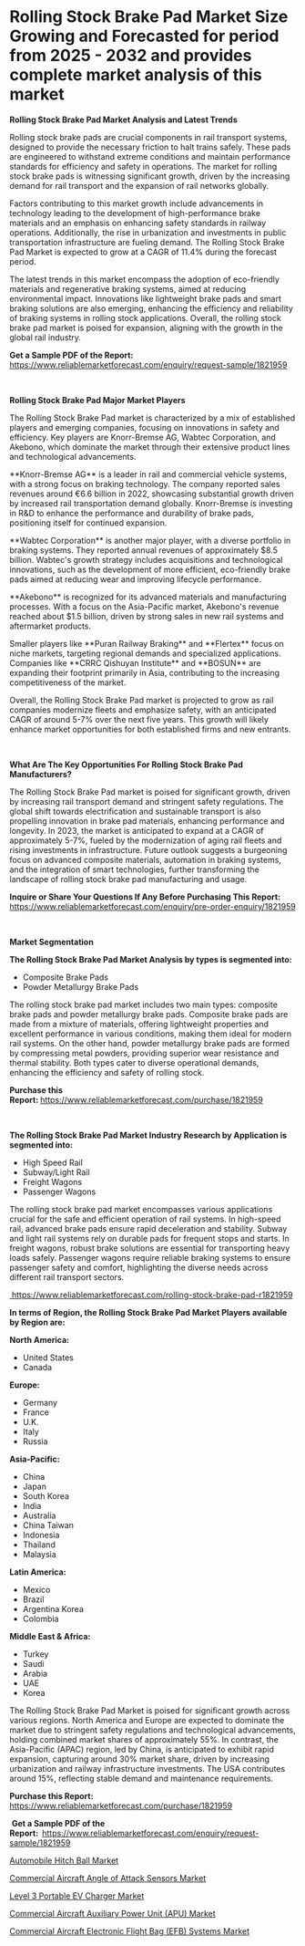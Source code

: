 <p><h1>Rolling Stock Brake Pad Market Size Growing and Forecasted for period from 2025 - 2032 and provides complete market analysis of this market</h1></p><p><strong>Rolling Stock Brake Pad Market Analysis and Latest Trends</strong></p>
<p><p>Rolling stock brake pads are crucial components in rail transport systems, designed to provide the necessary friction to halt trains safely. These pads are engineered to withstand extreme conditions and maintain performance standards for efficiency and safety in operations. The market for rolling stock brake pads is witnessing significant growth, driven by the increasing demand for rail transport and the expansion of rail networks globally.</p><p>Factors contributing to this market growth include advancements in technology leading to the development of high-performance brake materials and an emphasis on enhancing safety standards in railway operations. Additionally, the rise in urbanization and investments in public transportation infrastructure are fueling demand. The Rolling Stock Brake Pad Market is expected to grow at a CAGR of 11.4% during the forecast period. </p><p>The latest trends in this market encompass the adoption of eco-friendly materials and regenerative braking systems, aimed at reducing environmental impact. Innovations like lightweight brake pads and smart braking solutions are also emerging, enhancing the efficiency and reliability of braking systems in rolling stock applications. Overall, the rolling stock brake pad market is poised for expansion, aligning with the growth in the global rail industry.</p></p>
<p><strong>Get a Sample PDF of the Report:&nbsp;</strong> <a href="https://www.reliablemarketforecast.com/enquiry/request-sample/1821959?utm_campaign=1840&utm_medium=2&utm_source=Github&utm_content=ia&utm_term=31032025&utm_id=rolling-stock-brake-pad">https://www.reliablemarketforecast.com/enquiry/request-sample/1821959</a></p>
<p>&nbsp;</p>
<p><strong>Rolling Stock Brake Pad Major Market Players</strong></p>
<p><p>The Rolling Stock Brake Pad market is characterized by a mix of established players and emerging companies, focusing on innovations in safety and efficiency. Key players are Knorr-Bremse AG, Wabtec Corporation, and Akebono, which dominate the market through their extensive product lines and technological advancements.</p><p>**Knorr-Bremse AG** is a leader in rail and commercial vehicle systems, with a strong focus on braking technology. The company reported sales revenues around €6.6 billion in 2022, showcasing substantial growth driven by increased rail transportation demand globally. Knorr-Bremse is investing in R&D to enhance the performance and durability of brake pads, positioning itself for continued expansion.</p><p>**Wabtec Corporation** is another major player, with a diverse portfolio in braking systems. They reported annual revenues of approximately $8.5 billion. Wabtec's growth strategy includes acquisitions and technological innovations, such as the development of more efficient, eco-friendly brake pads aimed at reducing wear and improving lifecycle performance.</p><p>**Akebono** is recognized for its advanced materials and manufacturing processes. With a focus on the Asia-Pacific market, Akebono's revenue reached about $1.5 billion, driven by strong sales in new rail systems and aftermarket products. </p><p>Smaller players like **Puran Railway Braking** and **Flertex** focus on niche markets, targeting regional demands and specialized applications. Companies like **CRRC Qishuyan Institute** and **BOSUN** are expanding their footprint primarily in Asia, contributing to the increasing competitiveness of the market.</p><p>Overall, the Rolling Stock Brake Pad market is projected to grow as rail companies modernize fleets and emphasize safety, with an anticipated CAGR of around 5-7% over the next five years. This growth will likely enhance market opportunities for both established firms and new entrants.</p></p>
<p>&nbsp;</p>
<p><strong>What Are The Key Opportunities For Rolling Stock Brake Pad Manufacturers?</strong></p>
<p><p>The Rolling Stock Brake Pad market is poised for significant growth, driven by increasing rail transport demand and stringent safety regulations. The global shift towards electrification and sustainable transport is also propelling innovation in brake pad materials, enhancing performance and longevity. In 2023, the market is anticipated to expand at a CAGR of approximately 5-7%, fueled by the modernization of aging rail fleets and rising investments in infrastructure. Future outlook suggests a burgeoning focus on advanced composite materials, automation in braking systems, and the integration of smart technologies, further transforming the landscape of rolling stock brake pad manufacturing and usage.</p></p>
<p><strong>Inquire or Share Your Questions If Any Before Purchasing This Report:</strong> <a href="https://www.reliablemarketforecast.com/enquiry/pre-order-enquiry/1821959?utm_campaign=1840&utm_medium=2&utm_source=Github&utm_content=ia&utm_term=31032025&utm_id=rolling-stock-brake-pad">https://www.reliablemarketforecast.com/enquiry/pre-order-enquiry/1821959</a></p>
<p>&nbsp;</p>
<p><strong>Market Segmentation</strong></p>
<p><strong>The Rolling Stock Brake Pad Market Analysis by types is segmented into:</strong></p>
<p><ul><li>Composite Brake Pads</li><li>Powder Metallurgy Brake Pads</li></ul></p>
<p><p>The rolling stock brake pad market includes two main types: composite brake pads and powder metallurgy brake pads. Composite brake pads are made from a mixture of materials, offering lightweight properties and excellent performance in various conditions, making them ideal for modern rail systems. On the other hand, powder metallurgy brake pads are formed by compressing metal powders, providing superior wear resistance and thermal stability. Both types cater to diverse operational demands, enhancing the efficiency and safety of rolling stock.</p></p>
<p><strong>Purchase this Report:&nbsp;</strong><a href="https://www.reliablemarketforecast.com/purchase/1821959?utm_campaign=1840&utm_medium=2&utm_source=Github&utm_content=ia&utm_term=31032025&utm_id=rolling-stock-brake-pad">https://www.reliablemarketforecast.com/purchase/1821959</a></p>
<p>&nbsp;</p>
<p><strong>The Rolling Stock Brake Pad Market Industry Research by Application is segmented into:</strong></p>
<p><ul><li>High Speed Rail</li><li>Subway/Light Rail</li><li>Freight Wagons</li><li>Passenger Wagons</li></ul></p>
<p><p>The rolling stock brake pad market encompasses various applications crucial for the safe and efficient operation of rail systems. In high-speed rail, advanced brake pads ensure rapid deceleration and stability. Subway and light rail systems rely on durable pads for frequent stops and starts. In freight wagons, robust brake solutions are essential for transporting heavy loads safely. Passenger wagons require reliable braking systems to ensure passenger safety and comfort, highlighting the diverse needs across different rail transport sectors.</p></p>
<p><a href="https://www.reliablemarketforecast.com/rolling-stock-brake-pad-r1821959?utm_campaign=1840&utm_medium=2&utm_source=Github&utm_content=ia&utm_term=31032025&utm_id=rolling-stock-brake-pad">&nbsp;https://www.reliablemarketforecast.com/rolling-stock-brake-pad-r1821959</a></p>
<p><strong>In terms of Region, the Rolling Stock Brake Pad Market Players available by Region are:</strong></p>
<p>
    <p> <strong> North America: </strong>
        <ul>
            <li>United States</li>
            <li>Canada</li>
        </ul>
        </p> 
    <p> <strong> Europe: </strong>
        <ul>
            <li>Germany</li>
            <li>France</li>
            <li>U.K.</li>
            <li>Italy</li>
            <li>Russia</li>
        </ul>
        </p> 
    <p> <strong> Asia-Pacific: </strong>
        <ul>
            <li>China</li>
            <li>Japan</li>
            <li>South Korea</li>
            <li>India</li>
            <li>Australia</li>
            <li>China Taiwan</li>
            <li>Indonesia</li>
            <li>Thailand</li>
            <li>Malaysia</li>
        </ul>
        </p> 
    <p> <strong> Latin America: </strong>
        <ul>
            <li>Mexico</li>
            <li>Brazil</li>
            <li>Argentina Korea</li>
            <li>Colombia</li>
        </ul>
        </p> 
    <p> <strong> Middle East & Africa: </strong>
        <ul>
            <li>Turkey</li>
            <li>Saudi</li>
            <li>Arabia</li>
            <li>UAE</li>
            <li>Korea</li>
        </ul>
    </p>
    </p>
<p><p>The Rolling Stock Brake Pad Market is poised for significant growth across various regions. North America and Europe are expected to dominate the market due to stringent safety regulations and technological advancements, holding combined market shares of approximately 55%. In contrast, the Asia-Pacific (APAC) region, led by China, is anticipated to exhibit rapid expansion, capturing around 30% market share, driven by increasing urbanization and railway infrastructure investments. The USA contributes around 15%, reflecting stable demand and maintenance requirements.</p></p>
<p><strong>Purchase this Report: </strong><a href="https://www.reliablemarketforecast.com/purchase/1821959?utm_campaign=1840&utm_medium=2&utm_source=Github&utm_content=ia&utm_term=31032025&utm_id=rolling-stock-brake-pad">https://www.reliablemarketforecast.com/purchase/1821959</a></p>
<p>&nbsp;<strong>Get a Sample PDF of the Report:&nbsp;&nbsp;</strong><a href="https://www.reliablemarketforecast.com/enquiry/request-sample/1821959?utm_campaign=1840&utm_medium=2&utm_source=Github&utm_content=ia&utm_term=31032025&utm_id=rolling-stock-brake-pad">https://www.reliablemarketforecast.com/enquiry/request-sample/1821959</a></p>
<p><strong></strong></p>
<p><p><a href="https://github.com/shiahbuyerin/Market-Research-Report-List-1/blob/main/automobile-hitch-ball-market.md?utm_campaign=1840&utm_medium=2&utm_source=Github&utm_content=ia&utm_term=31032025&utm_id=rolling-stock-brake-pad">Automobile Hitch Ball Market</a></p><p><a href="https://github.com/zalubakoraka/Market-Research-Report-List-1/blob/main/commercial-aircraft-angle-of-attack-sensors-market.md?utm_campaign=1840&utm_medium=2&utm_source=Github&utm_content=ia&utm_term=31032025&utm_id=rolling-stock-brake-pad">Commercial Aircraft Angle of Attack Sensors Market</a></p><p><a href="https://github.com/fahieraudau9/Market-Research-Report-List-1/blob/main/level-3-portable-ev-charger-market.md?utm_campaign=1840&utm_medium=2&utm_source=Github&utm_content=ia&utm_term=31032025&utm_id=rolling-stock-brake-pad">Level 3 Portable EV Charger Market</a></p><p><a href="https://github.com/yaldotiedegq/Market-Research-Report-List-1/blob/main/commercial-aircraft-auxiliary-power-unit-apu-market.md?utm_campaign=1840&utm_medium=2&utm_source=Github&utm_content=ia&utm_term=31032025&utm_id=rolling-stock-brake-pad">Commercial Aircraft Auxiliary Power Unit (APU) Market</a></p><p><a href="https://github.com/sacmatidora/Market-Research-Report-List-1/blob/main/commercial-aircraft-electronic-flight-bag-efb-systems-market.md?utm_campaign=1840&utm_medium=2&utm_source=Github&utm_content=ia&utm_term=31032025&utm_id=rolling-stock-brake-pad">Commercial Aircraft Electronic Flight Bag (EFB) Systems Market</a></p></p>